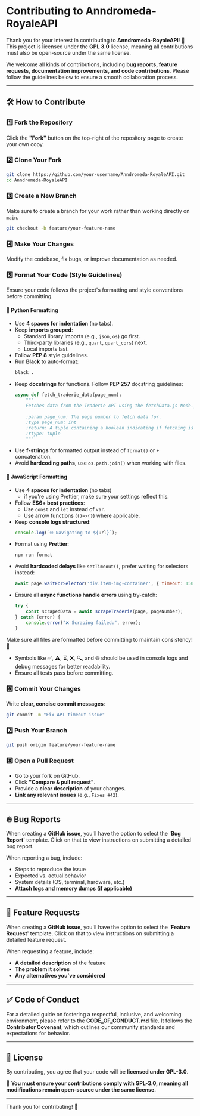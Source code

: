 # Contributing to Anndromeda-RoyaleAPI  

Thank you for your interest in contributing to **Anndromeda-RoyaleAPI**! 🎉 This project is licensed under the **GPL 3.0** license, meaning all contributions must also be open-source under the same license.  

We welcome all kinds of contributions, including **bug reports, feature requests, documentation improvements, and code contributions**. Please follow the guidelines below to ensure a smooth collaboration process.  

---

## 🛠 How to Contribute  

### 1️⃣ Fork the Repository  
Click the **"Fork"** button on the top-right of the repository page to create your own copy.  

### 2️⃣ Clone Your Fork  
```bash
git clone https://github.com/your-username/Anndromeda-RoyaleAPI.git
cd Anndromeda-RoyaleAPI
```

### 3️⃣ Create a New Branch  
Make sure to create a branch for your work rather than working directly on `main`.  
```bash
git checkout -b feature/your-feature-name
```

### 4️⃣ Make Your Changes  
Modify the codebase, fix bugs, or improve documentation as needed.  

### 5️⃣ Format Your Code (Style Guidelines)

Ensure your code follows the project's formatting and style conventions before committing.  

#### 🐍 Python Formatting  
- Use **4 spaces for indentation** (no tabs).  
- Keep **imports grouped**:  
  - Standard library imports (e.g., `json`, `os`) go first.  
  - Third-party libraries (e.g., `quart`, `quart_cors`) next.  
  - Local imports last.  
- Follow **PEP 8** style guidelines.  
- Run **Black** to auto-format:  
  ```bash
  black .
  ```  
- Keep **docstrings** for functions. Follow **PEP 257** docstring guidelines:  
  ```python
  async def fetch_traderie_data(page_num):
      """
      Fetches data from the Traderie API using the fetchData.js Node.js script.
    
      :param page_num: The page number to fetch data for.
      :type page_num: int
      :return: A tuple containing a boolean indicating if fetching is done and a list of fetched items.
      :rtype: tuple
      """
  ```
- Use **f-strings** for formatted output instead of `format()` or `+` concatenation.  
- Avoid **hardcoding paths**, use `os.path.join()` when working with files.  

#### 🚀 JavaScript Formatting  
- Use **4 spaces for indentation** (no tabs)
  - if you're using Prettier, make sure your settings reflect this.  
- Follow **ES6+ best practices**:  
  - Use `const` and `let` instead of `var`.  
  - Use arrow functions (`()=>{}`) where applicable.  
- Keep **console logs structured**:  
  ```js
  console.log(`🌐 Navigating to ${url}`);
  ```
- Format using **Prettier**:  
  ```bash
  npm run format
  ```  
- Avoid **hardcoded delays** like `setTimeout()`, prefer waiting for selectors instead:  
  ```js
  await page.waitForSelector('div.item-img-container', { timeout: 15000 });
  ```
- Ensure all **async functions handle errors** using try-catch:  
  ```js
  try {
      const scrapedData = await scrapeTraderie(page, pageNumber);
  } catch (error) {
      console.error("❌ Scraping failed:", error);
  }
  ```

Make sure all files are formatted before committing to maintain consistency! 🚀
- Symbols like ✅, ⚠️, ⏳, ❌, 🔍, and 🌐 should be used in console logs and debug messages for better readability.
- Ensure all tests pass before committing.  

### 6️⃣ Commit Your Changes  
Write **clear, concise commit messages**:  
```bash
git commit -m "Fix API timeout issue"
```

### 7️⃣ Push Your Branch  
```bash
git push origin feature/your-feature-name
```

### 8️⃣ Open a Pull Request  
- Go to your fork on GitHub.  
- Click **"Compare & pull request"**.  
- Provide a **clear description** of your changes.  
- **Link any relevant issues** (e.g., `Fixes #42`).  

---

## 🔥 Bug Reports  

When creating a **GitHub issue**, you'll have the option to select the '**Bug Report**' template. Click on that to view instructions on submitting a detailed bug report.

When reporting a bug, include:  
- Steps to reproduce the issue  
- Expected vs. actual behavior  
- System details (OS, terminal, hardware, etc.)  
- **Attach logs and memory dumps (if applicable)**  

---

## 🎯 Feature Requests  

When creating a **GitHub issue**, you'll have the option to select the '**Feature Request**' template. Click on that to view instructions on submitting a detailed feature request.

When requesting a feature, include:  
- **A detailed description** of the feature  
- **The problem it solves**  
- **Any alternatives you've considered**  

---

## ✅ Code of Conduct  

For a detailed guide on fostering a respectful, inclusive, and welcoming environment, please refer to the **CODE_OF_CONDUCT.md** file. It follows the **Contributor Covenant**, which outlines our community standards and expectations for behavior.

---

## 📜 License  

By contributing, you agree that your code will be **licensed under GPL-3.0**.  

📌 **You must ensure your contributions comply with GPL-3.0, meaning all modifications remain open-source under the same license.**  

---

Thank you for contributing! 🚀
